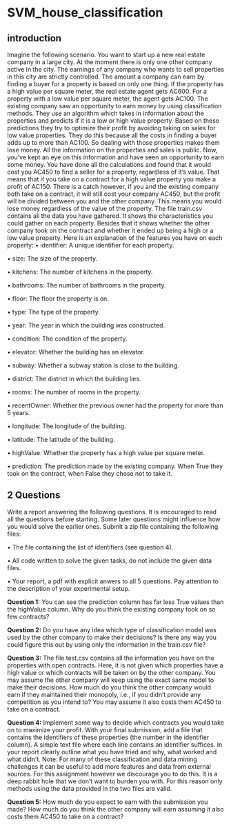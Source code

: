 # SVM_house_classification

## introduction

Imagine the following scenario. You want to start up a new real estate company in a large city. At the
moment there is only one other company active in the city. The earnings of any company who wants to
sell properties in this city are strictly controlled. The amount a company can earn by finding a buyer for a
property is based on only one thing. If the property has a high value per square meter, the real estate agent
gets AC600. For a property with a low value per square meter, the agent gets AC100.
The existing company saw an opportunity to earn money by using classification methods. They use
an algorithm which takes in information about the properties and predicts if it is a low or high value
property. Based on these predictions they try to optimize their profit by avoiding taking on sales for low
value properties. They do this because all the costs in finding a buyer adds up to more than AC100. So
dealing with those properties makes them lose money.
All the information on the properties and sales is public. Now, you’ve kept an eye on this information
and have seen an opportunity to earn some money. You have done all the calculations and found that it
would cost you AC450 to find a seller for a property, regardless of it’s value. That means that if you take on
a contract for a high value property you make a profit of AC150. There is a catch however, if you and the
existing company both take on a contract, it will still cost your company AC450, but the profit will be divided
between you and the other company. This means you would lose money regardless of the value of the property.
The file train.csv contains all the data you have gathered. It shows the characteristics you could gather
on each property. Besides that it shows whether the other company took on the contract and whether it
ended up being a high or a low value property. Here is an explanation of the features you have on each
property:
• identifier: A unique identifier for each property.

• size: The size of the property.

• kitchens: The number of kitchens in the property.

• bathrooms: The number of bathrooms in the property.

• floor: The floor the property is on.

• type: The type of the property.

• year: The year in which the building was constructed.

• condition: The condition of the property.

• elevator: Whether the building has an elevator.

• subway: Whether a subway station is close to the building.

• district: The district in which the building lies.

• rooms: The number of rooms in the property.

• recentOwner: Whether the previous owner had the property for more than 5 years.

• longitude: The longitude of the building.

• latitude: The latitude of the building.

• highValue: Whether the property has a high value per square meter.

• prediction: The prediction made by the existing company. When True they took on the contract, when False they chose not to take it.


## 2 Questions

Write a report answering the following questions. It is encouraged to read all the questions before starting.
Some later questions might influence how you would solve the earlier ones. Submit a zip file containing the
following files:

• The file containing the list of identifiers (see question 4).

• All code written to solve the given tasks, do not include the given data files.

• Your report, a pdf with explicit anwers to all 5 questions. Pay attention to the description of your experimental setup.

**Question 1:** You can see the prediction column has far less True values than the highValue column.
Why do you think the existing company took on so few contracts?

**Question 2:** Do you have any idea which type of classification model was used by the other company
to make their decisions? Is there any way you could figure this out by using only the information in the
train.csv file?

**Question 3:** The file test.csv contains all the information you have on the properties with open contracts. Here, it is not given which properties have a high value or which contracts will be taken on by the
other company. You may assume the other company will keep using the exact same model to make their
decisions. How much do you think the other company would earn if they maintained their monopoly, i.e., if
you didn’t provide any competition as you intend to? You may assume it also costs them AC450 to take on
a contract.

**Question 4:** Implement some way to decide which contracts you would take on to maximize your profit. With your final submission, add a file that contains the identifiers of these properties (the number in the
identifier column). A simple text file where each line contains an identifier suffices. In your report clearly outline what you have tried and why, what worked and what didn’t.
Note: For many of these classification and data mining challenges it can be useful to add more features and data from external sources. For this assignment however we discourage you to do this. It is a deep rabbit
hole that we don’t want to burden you with. For this reason only methods using the data provided in the two files are valid.

**Question 5:** How much do you expect to earn with the submission you made? How much do you think
the other company will earn assuming it also costs them AC450 to take on a contract?
